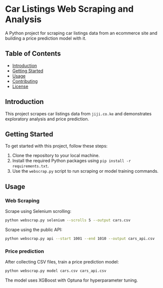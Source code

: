 # Car Listings Web Scraping and Analysis

A Python project for scraping car listings data from an ecommerce site and building a price prediction model with it.

## Table of Contents
- [Introduction](#introduction)
- [Getting Started](#getting-started)
- [Usage](#usage)
- [Contributing](#contributing)
- [License](#license)

## Introduction

This project scrapes car listings data from `jiji.co.ke` and demonstrates exploratory analysis and price prediction.

## Getting Started

To get started with this project, follow these steps:

1. Clone the repository to your local machine.
2. Install the required Python packages using `pip install -r requirements.txt`.
3. Use the `webscrap.py` script to run scraping or model training commands.

## Usage

### Web Scraping

Scrape using Selenium scrolling:

```bash
python webscrap.py selenium --scrolls 5 --output cars.csv
```

Scrape using the public API:

```bash
python webscrap.py api --start 1001 --end 1010 --output cars_api.csv
```

### Price prediction

After collecting CSV files, train a price prediction model:

```bash
python webscrap.py model cars.csv cars_api.csv
```

The model uses XGBoost with Optuna for hyperparameter tuning.
